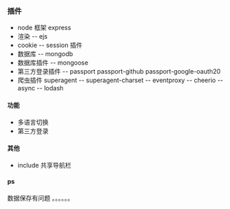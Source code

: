 ###  插件
-   node 框架 express
-   渲染 -- ejs 
-   cookie --  session 插件
-   数据库 -- mongodb
-   数据库插件 -- mongoose
-   第三方登录插件 -- passport  passport-github  passport-google-oauth20
-   爬虫插件  superagent --  superagent-charset  -- eventproxy  -- cheerio -- async  -- lodash
#### 功能  
-   多语言切换 
-   第三方登录

#### 其他

-   include 共享导航栏


#### ps
 数据保存有问题
   。。。。。。
    
    